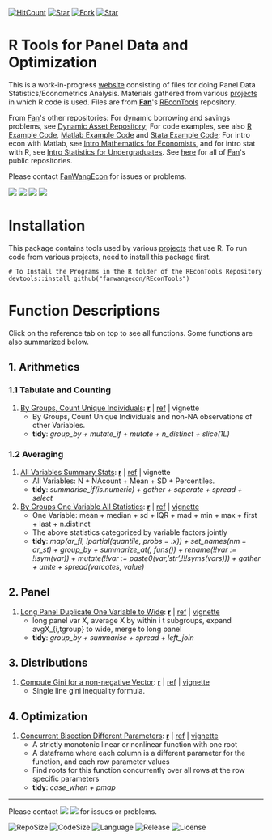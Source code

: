 [![HitCount](http://hits.dwyl.io/fanwangecon/REconTools.svg)](https://github.com/FanWangEcon/REconTools)  [![Star](https://img.shields.io/github/stars/fanwangecon/REconTools?style=social)](https://github.com/FanWangEcon/REconTools/stargazers) [![Fork](https://img.shields.io/github/forks/fanwangecon/REconTools?style=social)](https://github.com/FanWangEcon/REconTools/network/members) [![Star](https://img.shields.io/github/watchers/fanwangecon/REconTools?style=social)](https://github.com/FanWangEcon/REconTools/watchers)

# R Tools for Panel Data and Optimization

This is a work-in-progress [website](https://fanwangecon.github.io/REconTools/) consisting of files for doing Panel Data Statistics/Econometrics Analysis. Materials gathered from various [projects](https://fanwangecon.github.io/research) in which R code is used. Files are from [**Fan**](https://fanwangecon.github.io/)'s [REconTools](https://github.com/FanWangEcon/REconTools) repository.

From [Fan](https://fanwangecon.github.io/)'s other repositories: For dynamic borrowing and savings problems, see [Dynamic Asset Repository](https://fanwangecon.github.io/CodeDynaAsset/); For code examples, see also [R Example Code](https://fanwangecon.github.io/R4Econ/), [Matlab Example Code](https://fanwangecon.github.io/M4Econ/) and [Stata Example Code](https://fanwangecon.github.io/Stata4Econ/); For intro econ with Matlab, see [Intro Mathematics for Economists](https://fanwangecon.github.io/Math4Econ/), and for intro stat with R, see [Intro Statistics for Undergraduates](https://fanwangecon.github.io/Stat4Econ/). See [here](https://github.com/FanWangEcon) for all of [Fan](https://fanwangecon.github.io/)'s public repositories.

Please contact [FanWangEcon](https://fanwangecon.github.io/) for issues or problems.

[![](https://img.shields.io/github/last-commit/fanwangecon/REconTools)](https://github.com/FanWangEcon/REconTools/commits/master) [![](https://img.shields.io/github/commit-activity/m/fanwangecon/REconTools)](https://github.com/FanWangEcon/REconTools/graphs/commit-activity) [![](https://img.shields.io/github/issues/fanwangecon/REconTools)](https://github.com/FanWangEcon/REconTools/issues) [![](https://img.shields.io/github/issues-pr/fanwangecon/REconTools)](https://github.com/FanWangEcon/REconTools/pulls)

# Installation

This package contains tools used by various [projects](https://fanwangecon.github.io/research) that use R. To run code from various projects, need to install this package first.

```
# To Install the Programs in the R folder of the REconTools Repository
devtools::install_github("fanwangecon/REconTools")
```

# Function Descriptions

Click on the reference tab on top to see all functions. Some functions are also summarized below.

## 1. Arithmetics

### 1.1 Tabulate and Counting

1. [By Groups, Count Unique Individuals](https://fanwangecon.github.io/REconTools/reference/ff_summ_count_unique_by_groups.html): [**r**](https://github.com/FanWangEcon/REconTools/blob/master/R/ff_summ_count.R) | [ref](https://fanwangecon.github.io/REconTools/reference/ff_summ_count_unique_by_groups.html) | vignette
    + By Groups, Count Unique Individuals and non-NA observations of other Variables.
    + **tidy**: *group_by + mutate_if + mutate + n_distinct + slice(1L)*

### 1.2 Averaging

1. [All Variables Summary Stats](https://fanwangecon.github.io/REconTools/reference/ff_summ_percentiles.html): [**r**](https://github.com/FanWangEcon/REconTools/blob/master/R/ff_summ_percentiles.R) | [ref](https://fanwangecon.github.io/REconTools/reference/ff_summ_percentiles.html) | vignette
    + All Variables: N + NAcount + Mean + SD + Percentiles.
    + **tidy**: *summarise_if(is.numeric) + gather + separate + spread  + select*
2. [By Groups One Variable All Statistics](https://fanwangecon.github.io/REconTools/reference/ff_summ_bygroup.html): [**r**](https://github.com/FanWangEcon/REconTools/blob/master/R/ff_summ_bygroup.R) | [ref](https://fanwangecon.github.io/REconTools/reference/ff_summ_bygroup.html) | [vignette](https://fanwangecon.github.io/REconTools/articles/fv_summ_bygroup.html)
    + One Variable: mean + median + sd + IQR + mad + min + max + first + last + n.distinct
    + The above statistics categorized by variable factors jointly
    + **tidy**: *map(ar_fl, !partial(quantile, probs = .x)) + set_names(nm = ar_st) + group_by + summarize_at(, funs()) + rename(!!var := !!sym(var)) + mutate(!!var := paste0(var,’str’,!!!syms(vars))) + gather + unite + spread(varcates, value)*

## 2. Panel

1. [Long Panel Duplicate One Variable to Wide](https://fanwangecon.github.io/REconTools/reference/ff_panel_expand_longandwide.html): [**r**](https://github.com/FanWangEcon/REconTools/blob/master/R/ff_panel_expand.R) | [ref](https://fanwangecon.github.io/REconTools/reference/ff_panel_expand_longandwide.html) | [vignette](https://fanwangecon.github.io/REconTools/articles/fv_panel_expand_longandwide.html)
    + long panel var X, average X by within i t subgroups, expand avgX_{i,tgroup} to wide, merge to long panel
    + **tidy**: *group_by + summarise + spread + left_join*

## 3. Distributions

1. [Compute Gini for a non-negative Vector](https://fanwangecon.github.io/REconTools/reference/ff_dist_gini_vector_pos.html): [**r**](https://github.com/FanWangEcon/REconTools/blob/master/R/ff_dist_gini.R) | [ref](https://fanwangecon.github.io/REconTools/reference/ff_dist_gini_vector_pos.html) | [vignette](https://fanwangecon.github.io/REconTools/articles/fv_dist_gini_vector_pos.html)
    + Single line gini inequality formula.

## 4. Optimization

1. [Concurrent Bisection Different Parameters](https://fanwangecon.github.io/REconTools/reference/ff_opti_bisect_pmap_multi.html): [**r**](https://github.com/FanWangEcon/REconTools/blob/master/R/ff_opti_bisect.R) | [ref](https://fanwangecon.github.io/REconTools/reference/ff_opti_bisect_pmap_multi.html) | [vignette](https://fanwangecon.github.io/REconTools/articles/fv_opti_bisect_pmap_multi.html)
    + A strictly monotonic linear or nonlinear function with one root
    + A dataframe where each column is a different parameter for the function, and each row parameter values
    + Find roots for this function concurrently over all rows at the row specific parameters
    + **tidy**: *case_when + pmap*

----
Please contact [![](https://img.shields.io/github/followers/fanwangecon?label=FanWangEcon&style=social)](https://github.com/FanWangEcon) [![](https://img.shields.io/twitter/follow/fanwangecon?label=%20&style=social)](https://twitter.com/fanwangecon) for issues or problems.

![RepoSize](https://img.shields.io/github/repo-size/fanwangecon/REconTools)
![CodeSize](https://img.shields.io/github/languages/code-size/fanwangecon/REconTools)
![Language](https://img.shields.io/github/languages/top/fanwangecon/REconTools)
![Release](https://img.shields.io/github/downloads/fanwangecon/REconTools/total)
![License](https://img.shields.io/github/license/fanwangecon/REconTools)
